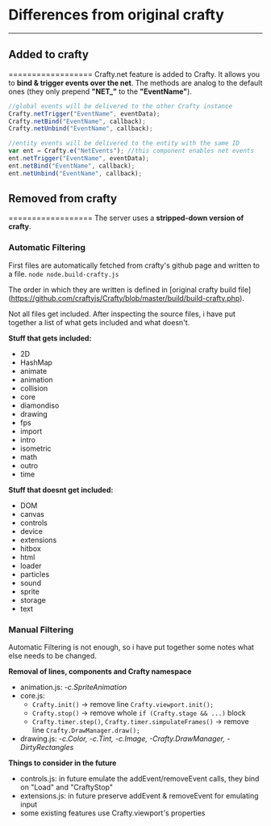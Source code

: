 # Differences from original crafty
----------------------------------
## Added to crafty
==================
Crafty.net feature is added to Crafty. It allows you to __bind & trigger events over the net__.
The methods are analog to the default ones (they only prepend **"NET_"** to the **"EventName"**).
```javascript
//global events will be delivered to the other Crafty instance
Crafty.netTrigger("EventName", eventData);
Crafty.netBind("EventName", callback);
Crafty.netUnbind("EventName", callback);

//entity events will be delivered to the entity with the same ID
var ent = Crafty.e("NetEvents"); //this component enables net events
ent.netTrigger("EventName", eventData);
ent.netBind("EventName", callback);
ent.netUnbind("EventName", callback);
```

## Removed from crafty
==================
The server uses a __stripped-down version of crafty__.

### Automatic Filtering
First files are automatically fetched from crafty's github page and written to a file. `node node.build-crafty.js`

The order in which they are written is defined in [original crafty build file]
(https://github.com/craftyjs/Crafty/blob/master/build/build-crafty.php).

Not all files get included. After inspecting the source files, i have put together a list of what
gets included and what doesn't.

**Stuff that gets included:**
* 2D
* HashMap
* animate
* animation
* collision
* core
* diamondiso
* drawing
* fps
* import
* intro
* isometric
* math
* outro
* time

**Stuff that doesnt get included:**
* DOM
* canvas
* controls
* device
* extensions
* hitbox
* html
* loader
* particles
* sound
* sprite
* storage
* text

### Manual Filtering
Automatic Filtering is not enough, so i have put together some notes what else needs to be changed.

**Removal of lines, components and Crafty namespace**
* animation.js: _-c.SpriteAnimation_
* core.js: 
  * `Crafty.init()` -> remove line `Crafty.viewport.init();`
  * `Crafty.stop()` -> remove whole `if (Crafty.stage && ...)` block 
  * `Crafty.timer.step()`, `Crafty.timer.simpulateFrames()` -> remove line `Crafty.DrawManager.draw();`
* drawing.js: _-c.Color, -c.Tint, -c.Image, -Crafty.DrawManager, -DirtyRectangles_

**Things to consider in the future**
* controls.js: in future emulate the addEvent/removeEvent calls, they bind on "Load" and "CraftyStop"
* extensions.js: in future preserve addEvent & removeEvent for emulating input
* some existing features use Crafty.viewport's properties
